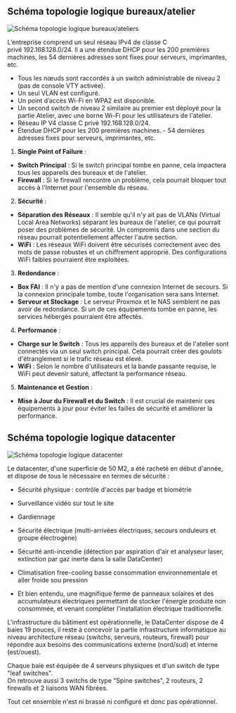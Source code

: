 ## Schéma topologie logique bureaux/atelier


![Schéma topologie logique bureaux/ateliers](https://storage.googleapis.com/quest_editor_uploads/tO3P1UlCTjs335C16hAPHGdlEXKBtyd0.png)


L’entreprise comprend un seul réseau IPv4 de classe C privé 192.168.128.0/24. Il a une étendue DHCP pour les 200 premières machines, les 54 dernières adresses sont fixes pour serveurs, imprimantes, etc.

- Tous les nœuds sont raccordés à un switch administrable de niveau 2 (pas de console VTY activée). 
- Un seul VLAN est configuré. 
- Un point d’accès Wi-Fi en WPA2 est disponible. 
- Un second switch de niveau 2 similaire au premier est déployé pour la partie Atelier, avec une borne Wi-Fi pour les utilisateurs de l'atelier. 
- Réseau IP V4 classe C privé 192.168.128.0/24. 
- Étendue DHCP pour les 200 premières machines. - 54 dernières adresses fixes pour serveurs, imprimantes, etc.

1. **Single Point of Failure** : 
- **Switch Principal** : Si le switch principal tombe en panne, cela impactera tous les appareils des bureaux et de l'atelier. 
- **Firewall** : Si le firewall rencontre un problème, cela pourrait bloquer tout accès à l'Internet pour l'ensemble du réseau. 

2. **Sécurité** : 
- **Séparation des Réseaux** : Il semble qu'il n'y ait pas de VLANs (Virtual Local Area Networks) séparant les bureaux de l'atelier, ce qui pourrait poser des problèmes de sécurité. Un compromis dans une section du réseau pourrait potentiellement affecter l'autre section. 
- **WiFi** : Les réseaux WiFi doivent être sécurisés correctement avec des mots de passe robustes et un chiffrement approprié. Des configurations WiFi faibles pourraient être exploitées. 

3. **Redondance** : 
- **Box FAI** : Il n'y a pas de mention d'une connexion Internet de secours. Si la connexion principale tombe, toute l'organisation sera sans Internet. 
- **Serveur et Stockage** : Le serveur Proxmox et le NAS semblent ne pas avoir de redondance. Si un de ces équipements tombe en panne, les services hébergés pourraient être affectés. 

4. **Performance** : 
- **Charge sur le Switch** : Tous les appareils des bureaux et de l'atelier sont connectés via un seul switch principal. Cela pourrait créer des goulots d'étranglement si le trafic réseau est élevé. 
- **WiFi** : Selon le nombre d'utilisateurs et la bande passante requise, le WiFi peut devenir saturé, affectant la performance réseau.

5. **Maintenance et Gestion** :
- **Mise à Jour du Firewall et du Switch** : Il est crucial de maintenir ces équipements à jour pour éviter les failles de sécurité et améliorer la performance.
## [](https://odyssey.wildcodeschool.com/quests/2984#sch%C3%A9ma-topologie-logique-datacenter)Schéma topologie logique datacenter

![Schéma topologie logique datacenter](https://storage.googleapis.com/quest_editor_uploads/NQqpS0n2IWEML9ktmEleBJYVWtMGgOaD.png)

Le datacenter, d'une superficie de 50 M2, a été racheté en début d'année, et dispose de tous le nécessaire en termes de sécurité :

- Sécurité physique : contrôle d'accès par badge et biométrie
    
- Surveillance vidéo sur tout le site
    
- Gardiennage
    
- Sécurité électrique (multi-arrivées électriques, secours onduleurs et groupe électrogène)
    
- Sécurité anti-incendie (détection par aspiration d'air et analyseur laser, extinction par gaz inerte dans la salle DataCenter)
    
- Climatisation free-cooling basse consommation environnementale et aller froide sou pression
    
- Et bien entendu, une magnifique ferme de panneaux solaires et des accumulateurs électriques permettant de stocker l'énergie produite non consommée, et venant compléter l'installation électrique traditionnelle.
    
L'infrastructure du bâtiment est opérationnelle, le DataCenter dispose de 4 baies 19 pouces, il reste à concevoir la partie infrastructure informatique au niveau architecture réseau (switchs, serveurs, routeurs, firewall) pour répondre aux besoins des communications externe (nord/sud) et interne (est/ouest).

Chaque baie est équipée de 4 serveurs physiques et d'un switch de type "leaf switches".  
On retrouve aussi 3 switchs de type "Spine switches", 2 routeurs, 2 firewalls et 2 liaisons WAN fibrées.

Tout cet ensemble n'est ni brassé ni configuré et donc pas opérationnel.